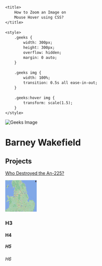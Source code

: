 
<!DOCTYPE html>
<html>
     
<head>
    <meta charset="UTF-8" />
    <meta name="viewport" content=
        "width=device-width, initial-scale=1.0" />
         
    <title>
        How to Zoom an Image on
        Mouse Hover using CSS?
    </title>
     
    <style>
        .geeks {
            width: 300px;
            height: 300px;
            overflow: hidden;
            margin: 0 auto;
        }
     
        .geeks img {
            width: 100%;
            transition: 0.5s all ease-in-out;
        }
     
        .geeks:hover img {
            transform: scale(1.5);
        }
    </style>
</head>
 
<body>
    <div class="geeks">
        <img src=
"https://media.geeksforgeeks.org/wp-content/uploads/20200403151026/adblur_gfg.png"
            alt="Geeks Image" />
    </div>
</body>
 
</html>



# Barney Wakefield

## Projects

[Who Destroyed the An-225?](https://storymaps.arcgis.com/stories/b1dfc18d41d74e58af6beccb1f16fc18)

<a href="https://www.w3schools.com">
<img border="0" alt="W3Schools" src="test.png" width="100" height="100">
</a>

 

### H3
#### H4
##### H5
###### H6
